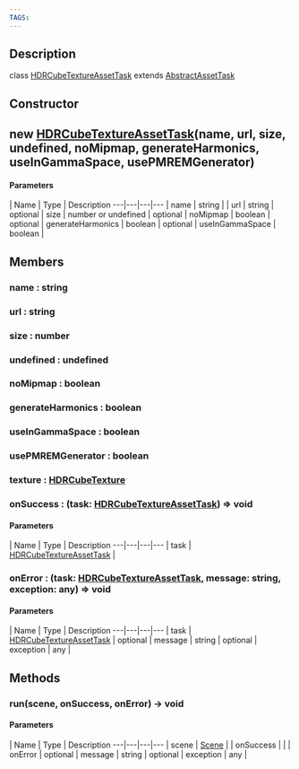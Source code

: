 ```yaml
---
TAGS:
---
```

## Description

class [HDRCubeTextureAssetTask](/classes/3.1/HDRCubeTextureAssetTask) extends [AbstractAssetTask](/classes/3.1/AbstractAssetTask)



## Constructor

## new [HDRCubeTextureAssetTask](/classes/3.1/HDRCubeTextureAssetTask)(name, url, size, undefined, noMipmap, generateHarmonics, useInGammaSpace, usePMREMGenerator)



#### Parameters
 | Name | Type | Description
---|---|---|---
 | name | string | 
 | url | string | 
optional | size | number or undefined | 
optional | noMipmap | boolean | 
optional | generateHarmonics | boolean | 
optional | useInGammaSpace | boolean | 
## Members

### name : string


### url : string


### size : number


### undefined : undefined


### noMipmap : boolean


### generateHarmonics : boolean


### useInGammaSpace : boolean


### usePMREMGenerator : boolean


### texture : [HDRCubeTexture](/classes/3.1/HDRCubeTexture)


### onSuccess : (task: [HDRCubeTextureAssetTask](/classes/3.1/HDRCubeTextureAssetTask)) =&gt; void



#### Parameters
 | Name | Type | Description
---|---|---|---
 | task | [HDRCubeTextureAssetTask](/classes/3.1/HDRCubeTextureAssetTask) | 

### onError : (task: [HDRCubeTextureAssetTask](/classes/3.1/HDRCubeTextureAssetTask), message: string, exception: any) =&gt; void



#### Parameters
 | Name | Type | Description
---|---|---|---
 | task | [HDRCubeTextureAssetTask](/classes/3.1/HDRCubeTextureAssetTask) | 
optional | message | string | 
optional | exception | any | 
## Methods

### run(scene, onSuccess, onError) &rarr; void



#### Parameters
 | Name | Type | Description
---|---|---|---
 | scene | [Scene](/classes/3.1/Scene) | 
 | onSuccess |  | 
 | onError | optional | message | string | 
optional | exception | any | 

